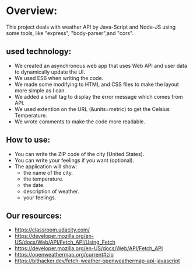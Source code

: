 # Overview:

  This project deals with weather API by Java-Script and Node-JS using some tools, like "express", "body-parser",and "cors".
 
## used technology:

* We created an asynchronous web app that uses Web API and user data to dynamically update the UI. 
* We used ES6 when writing the code.
* We made some modifying to HTML and CSS files to make the layout more simple as I can.
* We added a small tag to display the error message which comes from API.
* We used extention on the URL (&units=metric) to get the Celsius Temperature.
* We wrote comments to make the code more readable.

## How to use:

* You can write the ZIP code of the city (United States).
* You can write your feelings if you want (optional).
* The application will show:
  - the name of the city. 
  - the temperature.
  - the date.
  - description of weather.
  - your feelings.

## Our resources:

* https://classroom.udacity.com/
* https://developer.mozilla.org/en-US/docs/Web/API/Fetch_API/Using_Fetch
* https://developer.mozilla.org/en-US/docs/Web/API/Fetch_API
* https://openweathermap.org/current#zip
* https://bithacker.dev/fetch-weather-openweathermap-api-javascript

